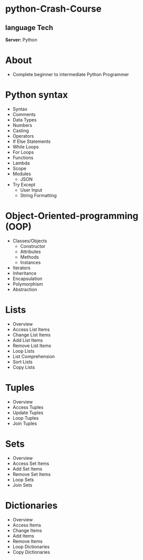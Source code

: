# **python-Crash-Course**


## language Tech

**Server:** Python

# About
- Complete beginner to intermediate Python Programmer

# Python syntax
- Syntax
- Comments
- Data Types
- Numbers
- Casting
- Operators
- If Else Statements
- While Loops
- For Loops
- Functions
- Lambda
- Scope
- Modules
    - JSON
- Try Except
    - User Input
    - String Formatting


# Object-Oriented-programming (OOP)
- Classes/Objects
    - Constructor
    - Attributes
    - Methods
    - Instances
- Iterators
- Inheritance
- Encapsulation
- Polymorphism
- Abstraction


# Lists
- Overview
- Access List Items
- Change List Items
- Add List Items
- Remove List Items
- Loop Lists
- List Comprehension
- Sort Lists
- Copy Lists

# Tuples
- Overview
- Access Tuples
- Update Tuples
- Loop Tuples
- Join Tuples

# Sets
- Overview
- Access Set Items
- Add Set Items
- Remove Set Items
- Loop Sets
- Join Sets

# Dictionaries
- Overview
- Access Items
- Change Items
- Add Items
- Remove Items
- Loop Dictionaries
- Copy Dictionaries
